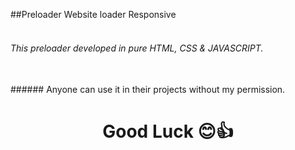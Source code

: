 ##Preloader Website loader Responsive
<br/>
<br/>
###### This preloader developed in pure  HTML, CSS & JAVASCRIPT.
<br/>
###### Anyone can use it in their projects without my permission.


<h1 style="text-align:center">
Good Luck 😊👍
</h1>
